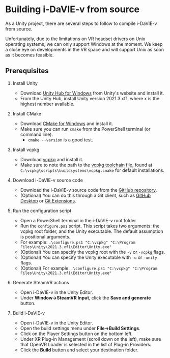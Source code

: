 # Building i-DaVIE-v from source
As a Unity project, there are several steps to follow to compile i-DaVIE-v from source.

Unfortunately, due to the limitations on VR headset drivers on Unix operating systems, we can only support Windows at the moment. We keep a close eye on developments in the VR space and will support Unix as soon as it becomes feasible.

## Prerequisites
1. Install Unity
    * Download [Unity Hub for Windows](https://public-cdn.cloud.unity3d.com/hub/prod/UnityHubSetup.exe) from Unity's website and install it.
    * From the Unity Hub, install Unity version 2021.3.xf1, where x is the highest number available.

2. Install CMake
    * Download [CMake for Windows](https://cmake.org/download/) and install it.
    * Make sure you can run `cmake` from the PowerShell terminal (or command line).
        - `cmake --version` is a good test.

3. Install vcpkg
    * Download [vcpkg](https://github.com/microsoft/vcpkg) and install it.
    * Make sure to note the path to the [vcpkg toolchain file](https://vcpkg.readthedocs.io/en/latest/examples/installing-and-using-packages/#cmake), found at `C:\vcpkg\scripts\buildsystems\vcpkg.cmake` for default installations.

5. Download i-DaVIE-v source code
    * Download the i-DaVIE-v source code from the [GitHub repository](https://github.com/idia-astro/idia_unity_vr).
    * (Optional) You can do this through a Git client, such as [GitHub Desktop](https://desktop.github.com/download/) or [Git Extensions](https://github.com/gitextensions/gitextensions/releases/latest).

6. Run the configuration script
    * Open a PowerShell terminal in the i-DaVIE-v root folder
    * Run the `configure.ps1` script. This script takes two arguments: the vcpkg root folder, and the Unity executable. The default assumption is positional arguments.
    * For example: `.\configure.ps1 "C:\vcpkg" "C:\Program Files\Unity\2021.3.xf1\Editor\Unity.exe"`
    * (Optional) You can specify the vcpkg root with the `-v` or `-vcpkg` flags.
    * (Optional) You can specify the Unity executable with `-u` or `-unity` flags.
    * (Optional) For example: `.\configure.ps1 "C:\vcpkg" "C:\Program Files\Unity\2021.3.xf1\Editor\Unity.exe"`
  
7. Generate SteamVR actions
    * Open i-DaVIE-v in the Unity Editor.
    * Under **Window->SteamVR Input**, click the **Save and generate** button.
  
8. Build i-DaVIE-v
    * Open i-DaVIE-v in the Unity Editor.
    * Open the build settings menu under **File->Build Settings**.
    * Click on the Player Settings button on the bottom left.
    * Under XR Plug-in Management (scroll down on the left), make sure that OpenVR Loader is selected in the list of Plug-in Providers.
    * Click the **Build** button and select your destination folder.
